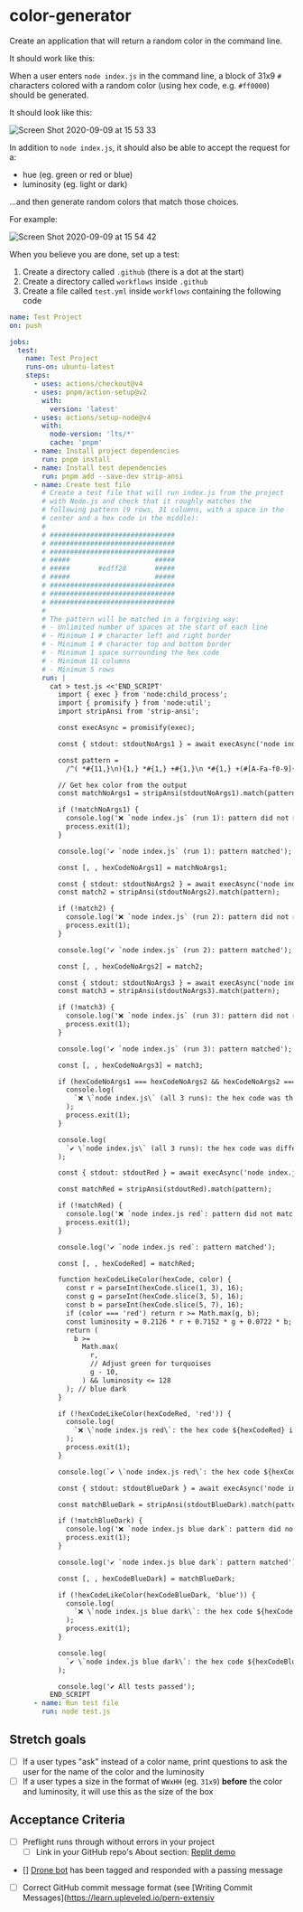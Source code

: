 # color-generator

Create an application that will return a random color in the command line.

It should work like this:

When a user enters `node index.js` in the command line, a block of 31x9 `#` characters colored with a random color (using hex code, e.g. `#ff0000`) should be generated.

It should look like this:

![Screen Shot 2020-09-09 at 15 53 33](https://user-images.githubusercontent.com/1935696/92607675-b56bd700-f2b4-11ea-9085-67af9369fa71.png)

In addition to `node index.js`, it should also be able to accept the request for a:

- hue (eg. green or red or blue)
- luminosity (eg. light or dark)

...and then generate random colors that match those choices.

For example:

![Screen Shot 2020-09-09 at 15 54 42](https://user-images.githubusercontent.com/1935696/92607766-daf8e080-f2b4-11ea-9d6d-3bd8501da443.png)

When you believe you are done, set up a test:

1. Create a directory called `.github` (there is a dot at the start)
2. Create a directory called `workflows` inside `.github`
3. Create a file called `test.yml` inside `workflows` containing the following code

```yaml
name: Test Project
on: push

jobs:
  test:
    name: Test Project
    runs-on: ubuntu-latest
    steps:
      - uses: actions/checkout@v4
      - uses: pnpm/action-setup@v2
        with:
          version: 'latest'
      - uses: actions/setup-node@v4
        with:
          node-version: 'lts/*'
          cache: 'pnpm'
      - name: Install project dependencies
        run: pnpm install
      - name: Install test dependencies
        run: pnpm add --save-dev strip-ansi
      - name: Create test file
        # Create a test file that will run index.js from the project
        # with Node.js and check that it roughly matches the
        # following pattern (9 rows, 31 columns, with a space in the
        # center and a hex code in the middle):
        #
        # ###############################
        # ###############################
        # ###############################
        # #####                     #####
        # #####       #edff28       #####
        # #####                     #####
        # ###############################
        # ###############################
        # ###############################
        #
        # The pattern will be matched in a forgiving way:
        # - Unlimited number of spaces at the start of each line
        # - Minimum 1 # character left and right border
        # - Minimum 1 # character top and bottom border
        # - Minimum 1 space surrounding the hex code
        # - Minimum 11 columns
        # - Minimum 5 rows
        run: |
          cat > test.js <<'END_SCRIPT'
            import { exec } from 'node:child_process';
            import { promisify } from 'node:util';
            import stripAnsi from 'strip-ansi';

            const execAsync = promisify(exec);

            const { stdout: stdoutNoArgs1 } = await execAsync('node index.js');

            const pattern =
              /^( *#{11,}\n){1,} *#{1,} +#{1,}\n *#{1,} +(#[A-Fa-f0-9]{6}) +#{1,}\n *#{1,} +#{1,}\n( *#{11,}\n){1,}/m;

            // Get hex color from the output
            const matchNoArgs1 = stripAnsi(stdoutNoArgs1).match(pattern);

            if (!matchNoArgs1) {
              console.log('❌ `node index.js` (run 1): pattern did not match');
              process.exit(1);
            }

            console.log('✔️ `node index.js` (run 1): pattern matched');

            const [, , hexCodeNoArgs1] = matchNoArgs1;

            const { stdout: stdoutNoArgs2 } = await execAsync('node index.js');
            const match2 = stripAnsi(stdoutNoArgs2).match(pattern);

            if (!match2) {
              console.log('❌ `node index.js` (run 2): pattern did not match');
              process.exit(1);
            }

            console.log('✔️ `node index.js` (run 2): pattern matched');

            const [, , hexCodeNoArgs2] = match2;

            const { stdout: stdoutNoArgs3 } = await execAsync('node index.js');
            const match3 = stripAnsi(stdoutNoArgs3).match(pattern);

            if (!match3) {
              console.log('❌ `node index.js` (run 3): pattern did not match');
              process.exit(1);
            }

            console.log('✔️ `node index.js` (run 3): pattern matched');

            const [, , hexCodeNoArgs3] = match3;

            if (hexCodeNoArgs1 === hexCodeNoArgs2 && hexCodeNoArgs2 === hexCodeNoArgs3) {
              console.log(
                `❌ \`node index.js\` (all 3 runs): the hex code was the same: ${hexCodeNoArgs1}`,
              );
              process.exit(1);
            }

            console.log(
              `✔️ \`node index.js\` (all 3 runs): the hex code was different: ${hexCodeNoArgs1}, ${hexCodeNoArgs2}, ${hexCodeNoArgs3}`,
            );

            const { stdout: stdoutRed } = await execAsync('node index.js red');

            const matchRed = stripAnsi(stdoutRed).match(pattern);

            if (!matchRed) {
              console.log('❌ `node index.js red`: pattern did not match');
              process.exit(1);
            }

            console.log('✔️ `node index.js red`: pattern matched');

            const [, , hexCodeRed] = matchRed;

            function hexCodeLikeColor(hexCode, color) {
              const r = parseInt(hexCode.slice(1, 3), 16);
              const g = parseInt(hexCode.slice(3, 5), 16);
              const b = parseInt(hexCode.slice(5, 7), 16);
              if (color === 'red') return r >= Math.max(g, b);
              const luminosity = 0.2126 * r + 0.7152 * g + 0.0722 * b; // #ffffff is 255
              return (
                b >=
                  Math.max(
                    r,
                    // Adjust green for turquoises
                    g - 10,
                  ) && luminosity <= 128
              ); // blue dark
            }

            if (!hexCodeLikeColor(hexCodeRed, 'red')) {
              console.log(
                `❌ \`node index.js red\`: the hex code ${hexCodeRed} is not red`,
              );
              process.exit(1);
            }

            console.log(`✔️ \`node index.js red\`: the hex code ${hexCodeRed} is red`);

            const { stdout: stdoutBlueDark } = await execAsync('node index.js blue dark');

            const matchBlueDark = stripAnsi(stdoutBlueDark).match(pattern);

            if (!matchBlueDark) {
              console.log('❌ `node index.js blue dark`: pattern did not match');
              process.exit(1);
            }

            console.log('✔️ `node index.js blue dark`: pattern matched');

            const [, , hexCodeBlueDark] = matchBlueDark;

            if (!hexCodeLikeColor(hexCodeBlueDark, 'blue')) {
              console.log(
                `❌ \`node index.js blue dark\`: the hex code ${hexCodeBlueDark} is not dark blue`,
              );
              process.exit(1);
            }

            console.log(
              `✔️ \`node index.js blue dark\`: the hex code ${hexCodeBlueDark} is dark blue`,
            );

            console.log('✔️ All tests passed');
          END_SCRIPT
      - name: Run test file
        run: node test.js
```

## Stretch goals

- [ ] If a user types "ask" instead of a color name, print questions to ask the user for the name of the color and the luminosity
- [ ] If a user types a size in the format of `WWxHH` (eg. `31x9`) **before** the color and luminosity, it will use this as the size of the box

## Acceptance Criteria

- [ ] Preflight runs through without errors in your project
  - [ ] Link in your GitHub repo's About section: [Replit demo](https://learn.upleveled.io/pern-extensive-immersive/modules/cheatsheet-tasks/#replit)
- [] [Drone bot](https://learn.upleveled.io/pern-extensive-immersive/modules/cheatsheet-tasks/#upleveled-drone) has been tagged and responded with a passing message
- [ ] Correct GitHub commit message format (see [Writing Commit Messages](https://learn.upleveled.io/pern-extensiv
